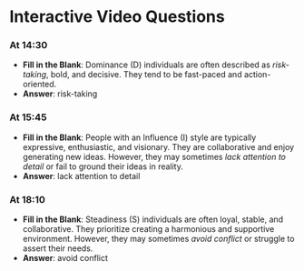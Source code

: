 # Interactive Video Questions

### At 14:30
- **Fill in the Blank**: Dominance (D) individuals are often described as *risk-taking*, bold, and decisive. They tend to be fast-paced and action-oriented.
- **Answer**: risk-taking

### At 15:45
- **Fill in the Blank**: People with an Influence (I) style are typically expressive, enthusiastic, and visionary. They are collaborative and enjoy generating new ideas. However, they may sometimes *lack attention to detail* or fail to ground their ideas in reality.
- **Answer**: lack attention to detail

### At 18:10
- **Fill in the Blank**: Steadiness (S) individuals are often loyal, stable, and collaborative. They prioritize creating a harmonious and supportive environment. However, they may sometimes *avoid conflict* or struggle to assert their needs.
- **Answer**: avoid conflict

